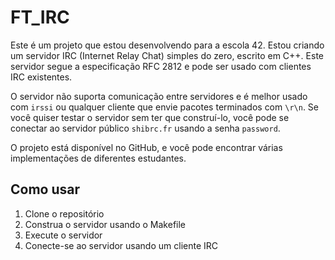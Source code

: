 # FT_IRC

Este é um projeto que estou desenvolvendo para a escola 42. Estou criando um servidor IRC (Internet Relay Chat) simples do zero, escrito em C++. Este servidor segue a especificação RFC 2812 e pode ser usado com clientes IRC existentes.

O servidor não suporta comunicação entre servidores e é melhor usado com `irssi` ou qualquer cliente que envie pacotes terminados com `\r\n`. Se você quiser testar o servidor sem ter que construí-lo, você pode se conectar ao servidor público `shibrc.fr` usando a senha `password`.

O projeto está disponível no GitHub, e você pode encontrar várias implementações de diferentes estudantes.

## Como usar

1. Clone o repositório
2. Construa o servidor usando o Makefile
3. Execute o servidor
4. Conecte-se ao servidor usando um cliente IRC
